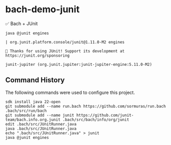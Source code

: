 # bach-demo-junit
✅ Bach + JUnit

```shell
java @junit engines
```
```
| org.junit.platform.console/junit@1.11.0-M2 engines

💚 Thanks for using JUnit! Support its development at https://junit.org/sponsoring

junit-jupiter (org.junit.jupiter:junit-jupiter-engine:5.11.0-M2)
```

## Command History

The following commands were used to configure this project.

```shell
sdk install java 22-open
git submodule add --name run.bach https://github.com/sormuras/run.bach .bach/src/run/bach
git submodule add --name junit https://github.com/junit-team/bach.info.org.junit .bach/src/bach/info/org/junit
edit .bach/src/JUnitRunner.java
java .bach/src/JUnitRunner.java
echo ".bach/src/JUnitRunner.java" > junit
java @junit engines
```
